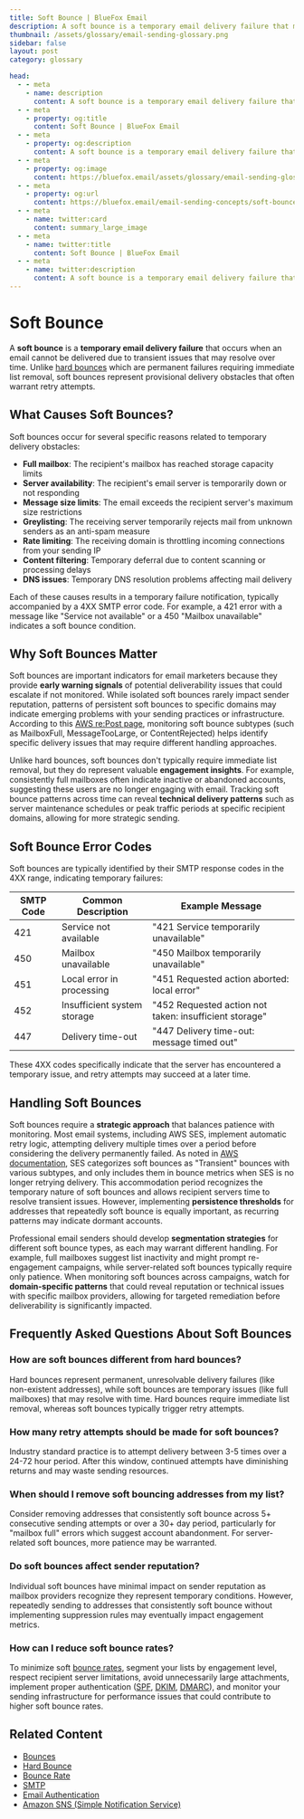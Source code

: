 ```yaml
---
title: Soft Bounce | BlueFox Email
description: A soft bounce is a temporary email delivery failure that may resolve with time, often due to full mailboxes, server issues, or message size limits.
thumbnail: /assets/glossary/email-sending-glossary.png
sidebar: false
layout: post
category: glossary

head:
  - - meta
    - name: description
      content: A soft bounce is a temporary email delivery failure that may resolve with time, often due to full mailboxes, server issues, or message size limits.
  - - meta
    - property: og:title
      content: Soft Bounce | BlueFox Email
  - - meta
    - property: og:description
      content: A soft bounce is a temporary email delivery failure that may resolve with time, often due to full mailboxes, server issues, or message size limits.
  - - meta
    - property: og:image
      content: https://bluefox.email/assets/glossary/email-sending-glossary.png
  - - meta
    - property: og:url
      content: https://bluefox.email/email-sending-concepts/soft-bounce
  - - meta
    - name: twitter:card
      content: summary_large_image
  - - meta
    - name: twitter:title
      content: Soft Bounce | BlueFox Email
  - - meta
    - name: twitter:description
      content: A soft bounce is a temporary email delivery failure that may resolve with time, often due to full mailboxes, server issues, or message size limits.
---
```

<GlossaryNavigation/>

# Soft Bounce

A **soft bounce** is a **temporary email delivery failure** that occurs when an email cannot be delivered due to transient issues that may resolve over time. Unlike [hard bounces](/email-sending-concepts/hard-bounce) which are permanent failures requiring immediate list removal, soft bounces represent provisional delivery obstacles that often warrant retry attempts.

## What Causes Soft Bounces?

Soft bounces occur for several specific reasons related to temporary delivery obstacles:

- **Full mailbox**: The recipient's mailbox has reached storage capacity limits
- **Server availability**: The recipient's email server is temporarily down or not responding
- **Message size limits**: The email exceeds the recipient server's maximum size restrictions
- **Greylisting**: The receiving server temporarily rejects mail from unknown senders as an anti-spam measure
- **Rate limiting**: The receiving domain is throttling incoming connections from your sending IP
- **Content filtering**: Temporary deferral due to content scanning or processing delays
- **DNS issues**: Temporary DNS resolution problems affecting mail delivery

Each of these causes results in a temporary failure notification, typically accompanied by a 4XX SMTP error code. For example, a 421 error with a message like "Service not available" or a 450 "Mailbox unavailable" indicates a soft bounce condition.

## Why Soft Bounces Matter

Soft bounces are important indicators for email marketers because they provide **early warning signals** of potential deliverability issues that could escalate if not monitored. While isolated soft bounces rarely impact sender reputation, patterns of persistent soft bounces to specific domains may indicate emerging problems with your sending practices or infrastructure. According to this [AWS re:Post page](https://repost.aws/knowledge-center/ses-understand-soft-bounces), monitoring soft bounce subtypes (such as MailboxFull, MessageTooLarge, or ContentRejected) helps identify specific delivery issues that may require different handling approaches.

Unlike hard bounces, soft bounces don't typically require immediate list removal, but they do represent valuable **engagement insights**. For example, consistently full mailboxes often indicate inactive or abandoned accounts, suggesting these users are no longer engaging with email. Tracking soft bounce patterns across time can reveal **technical delivery patterns** such as server maintenance schedules or peak traffic periods at specific recipient domains, allowing for more strategic sending.

## Soft Bounce Error Codes

Soft bounces are typically identified by their SMTP response codes in the 4XX range, indicating temporary failures:

| SMTP Code | Common Description          | Example Message                                        |
| --------- | --------------------------- | ------------------------------------------------------ |
| 421       | Service not available       | "421 Service temporarily unavailable"                  |
| 450       | Mailbox unavailable         | "450 Mailbox temporarily unavailable"                  |
| 451       | Local error in processing   | "451 Requested action aborted: local error"            |
| 452       | Insufficient system storage | "452 Requested action not taken: insufficient storage" |
| 447       | Delivery time-out           | "447 Delivery time-out: message timed out"             |

These 4XX codes specifically indicate that the server has encountered a temporary issue, and retry attempts may succeed at a later time.

## Handling Soft Bounces

Soft bounces require a **strategic approach** that balances patience with monitoring. Most email systems, including AWS SES, implement automatic retry logic, attempting delivery multiple times over a period before considering the delivery permanently failed. As noted in [AWS documentation](https://docs.aws.amazon.com/ses/latest/dg/monitor-sending-activity.html), SES categorizes soft bounces as "Transient" bounces with various subtypes, and only includes them in bounce metrics when SES is no longer retrying delivery. This accommodation period recognizes the temporary nature of soft bounces and allows recipient servers time to resolve transient issues. However, implementing **persistence thresholds** for addresses that repeatedly soft bounce is equally important, as recurring patterns may indicate dormant accounts.

Professional email senders should develop **segmentation strategies** for different soft bounce types, as each may warrant different handling. For example, full mailboxes suggest list inactivity and might prompt re-engagement campaigns, while server-related soft bounces typically require only patience. When monitoring soft bounces across campaigns, watch for **domain-specific patterns** that could reveal reputation or technical issues with specific mailbox providers, allowing for targeted remediation before deliverability is significantly impacted.

## Frequently Asked Questions About Soft Bounces

### How are soft bounces different from hard bounces?

Hard bounces represent permanent, unresolvable delivery failures (like non-existent addresses), while soft bounces are temporary issues (like full mailboxes) that may resolve with time. Hard bounces require immediate list removal, whereas soft bounces typically trigger retry attempts.

### How many retry attempts should be made for soft bounces?

Industry standard practice is to attempt delivery between 3-5 times over a 24-72 hour period. After this window, continued attempts have diminishing returns and may waste sending resources.

### When should I remove soft bouncing addresses from my list?

Consider removing addresses that consistently soft bounce across 5+ consecutive sending attempts or over a 30+ day period, particularly for "mailbox full" errors which suggest account abandonment. For server-related soft bounces, more patience may be warranted.

### Do soft bounces affect sender reputation?

Individual soft bounces have minimal impact on sender reputation as mailbox providers recognize they represent temporary conditions. However, repeatedly sending to addresses that consistently soft bounce without implementing suppression rules may eventually impact engagement metrics.

### How can I reduce soft bounce rates?

To minimize soft [bounce rates](/email-sending-concepts/bounce-rate.md), segment your lists by engagement level, respect recipient server limitations, avoid unnecessarily large attachments, implement proper authentication ([SPF](/email-sending-concepts/spf.md), [DKIM](/email-sending-concepts/dkim.md), [DMARC](/email-sending-concepts/dmarc.md)), and monitor your sending infrastructure for performance issues that could contribute to higher soft bounce rates.

## Related Content

- [Bounces](/email-sending-concepts/bounces)
- [Hard Bounce](/email-sending-concepts/hard-bounce)
- [Bounce Rate](/email-sending-concepts/bounce-rate)
- [SMTP](/email-sending-concepts/smtp)
- [Email Authentication](/email-sending-concepts/email-authentication)
- [Amazon SNS (Simple Notification Service)](/aws-concepts/aws-sns)

<GlossaryNavigation :bottom="true" />
<GlossaryCTA />

